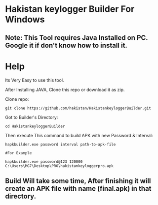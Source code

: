 # Hakistan keylogger Builder For Windows  

## Note: This Tool requires Java Installed on PC. Google it if don't know how to install it.

# Help

Its Very Easy to use this tool.

After Installing JAVA, Clone this repo or download it as zip.

Clone repo:

```
git clone https://github.com/hakistan/HakistankeyloggerBuilder.git

```

Got to Builder's Directory:

```
cd HakistankeyloggerBuilder

```

Then execute This command to build APK with new Password & Interval:

```
hapkbuilder.exe password interval path-to-apk-file

#For Example

hapkbuilder.exe password@123 120000 C:\Users\MG7\Desktop\PRO\hakistankeyloggerpro.apk
```

## Build Will take some time, After finishing it will create an APK file with name (final.apk) in that directory.
